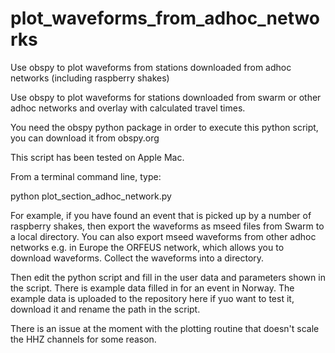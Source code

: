 # plot_waveforms_from_adhoc_networks
Use obspy to plot waveforms from stations downloaded from adhoc networks (including raspberry shakes)

Use obspy to plot waveforms for stations downloaded from swarm or other adhoc networks and overlay 
with calculated travel times.

You need the obspy python package in order to execute this python script, you can download it from 
obspy.org

This script has been tested on Apple Mac.

From a terminal command line, type:

python plot_section_adhoc_network.py

For example, if you have found an event that is picked up by a number of raspberry shakes, then 
export the waveforms as mseed files from Swarm to a local directory. You can also export mseed 
waveforms from other adhoc networks e.g. in Europe the ORFEUS network, which allows you to download 
waveforms. Collect the waveforms into a directory.

Then edit the python script and fill in the user data and parameters shown in the script. There is 
example data filled in for an event in Norway. The example data is uploaded to the 
repository here if yuo want to test it, download it and rename the path in the script.

There is an issue at the moment with the plotting routine that doesn't scale the HHZ channels for 
some reason.
